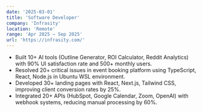 ```yaml
---
date: '2025-03-01'
title: 'Software Developer'
company: 'Infrasity'
location: 'Remote'
range: 'Apr 2025 – Sep 2025'
url: 'https://infrasity.com/'
---
```


- Built 10+ AI tools (Outline Generator, ROI Calculator, Reddit Analytics) with 90% UI satisfaction rate and 500+ monthly users.
- Resolved 20+ critical issues in event booking platform using TypeScript, React, Node.js in Ubuntu WSL environment.
- Developed 30+ landing pages with React, Next.js, Tailwind CSS, improving client conversion rates by 25%.
- Integrated 20+ APIs (HubSpot, Google Calendar, Zoom, OpenAI) with webhook systems, reducing manual processing by 60%.